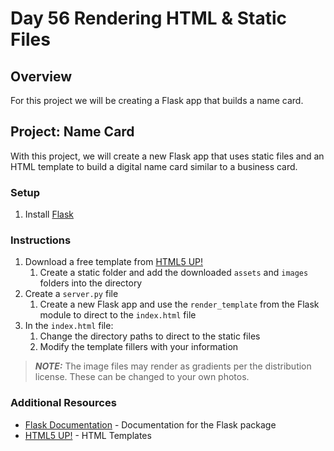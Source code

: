 # Day 56 Rendering HTML & Static Files

## Overview

For this project we will be creating a Flask app that builds a name card.

## Project: Name Card

With this project, we will create a new Flask app that uses static files and an HTML template to build a digital name card similar to a business card.

### Setup

1. Install [Flask](https://pypi.org/project/Flask/)

### Instructions

1. Download a free template from [HTML5 UP!](https://html5up.net)
   1. Create a static folder and add the downloaded `assets` and `images` folders into the directory
2. Create a `server.py` file
   1. Create a new Flask app and use the `render_template` from the Flask module to direct to the `index.html` file
3. In the `index.html` file:
   1. Change the directory paths to direct to the static files
   2. Modify the template fillers with your information

> **_NOTE:_** The image files may render as gradients per the distribution license. These can be changed to your own photos.

### Additional Resources

- [Flask Documentation](https://flask.palletsprojects.com/en/2.1.x/) - Documentation for the Flask package
- [HTML5 UP!](https://html5up.net) - HTML Templates
